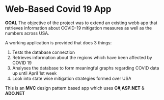 # Web-Based Covid 19 App

**GOAL** 
The objective of the project was to extend an existing webb app that retrieves information about COVID-19 mitigation measures as well as the numbers across USA.

A working application is provided that does 3 things:

1.	Tests the database connection
2.	Retrieves information about the regions which have been affected by COVID 19
3.	Analyses the database to form meaningful graphs regarding COVID data up until April 1st week
4.	Look into state wise mitigation strategies formed over USA



This is an **MVC** design pattern based app which uses **C#**,**ASP.NET** & **ADO.NET**
